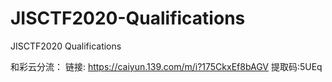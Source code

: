 # JISCTF2020-Qualifications
JISCTF2020 Qualifications

和彩云分流：
链接: https://caiyun.139.com/m/i?175CkxEf8bAGV  提取码:5UEq 
